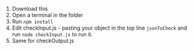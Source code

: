 1. Download this
2. Open a terminal in the folder
3. Run `npm install`
4. Edit checkInput.js - pasting your object in the top line `jsonToCheck` and run `node checkInput.js` to run it.
5. Same for checkOutput.js
